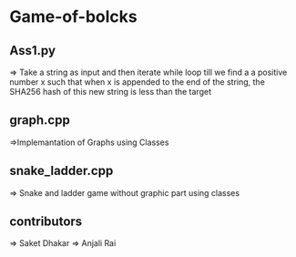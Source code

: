 # Game-of-bolcks
## Ass1.py 
=> Take a string as input and then iterate while loop till we find a a positive number x such that when x is appended to the end of the string, the SHA256 hash of this new string is less than the target


## graph.cpp 
=>Implemantation of Graphs using Classes

## snake_ladder.cpp 
=> Snake and ladder game without graphic part using classes

## contributors
=> Saket Dhakar
=> Anjali Rai
